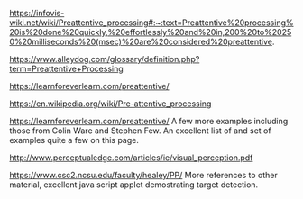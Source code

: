 https://infovis-wiki.net/wiki/Preattentive_processing#:~:text=Preattentive%20processing%20is%20done%20quickly,%20effortlessly%20and%20in,200%20to%20250%20milliseconds%20(msec)%20are%20considered%20preattentive.

https://www.alleydog.com/glossary/definition.php?term=Preattentive+Processing

https://learnforeverlearn.com/preattentive/

https://en.wikipedia.org/wiki/Pre-attentive_processing

https://learnforeverlearn.com/preattentive/
A few more examples including those from Colin Ware and Stephen Few.
An excellent list of and set of examples quite a few on this page.

http://www.perceptualedge.com/articles/ie/visual_perception.pdf

https://www.csc2.ncsu.edu/faculty/healey/PP/
More references to other material, excellent java script applet demostrating target detection.